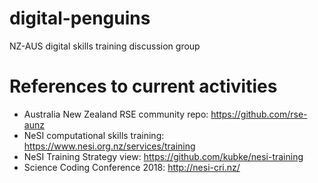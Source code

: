 # digital-penguins
NZ-AUS digital skills training discussion group



# References to current activities
* Australia New Zealand RSE community repo: https://github.com/rse-aunz
* NeSI computational skills training: https://www.nesi.org.nz/services/training
* NeSI Training Strategy view: https://github.com/kubke/nesi-training
* Science Coding Conference 2018: http://nesi-cri.nz/
